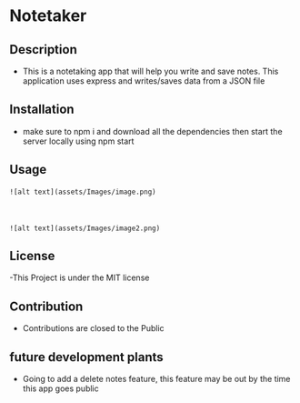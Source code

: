 # Notetaker

## Description
- This is a notetaking app that will help you write and save notes. This application uses express and writes/saves data from a JSON file

## Installation
- make sure to npm i and download all the dependencies then start the server locally using npm start

## Usage

    ![alt text](assets/Images/image.png)



    ![alt text](assets/Images/image2.png)


## License
-This Project is under the MIT license

## Contribution
- Contributions are closed to the Public

## future development plants
- Going to add a delete notes feature, this feature may be out by the time this app goes public 